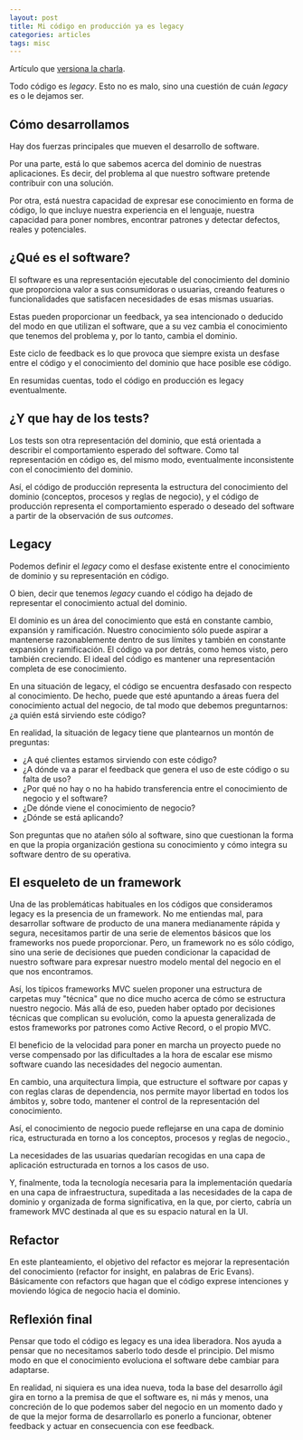 ```yaml
---
layout: post
title: Mi código en producción ya es legacy
categories: articles
tags: misc
---
```


Artículo que [versiona la charla](/peum-conf-2020).

Todo código es *legacy*. Esto no es malo, sino una cuestión de cuán *legacy* es o le dejamos ser.

## Cómo desarrollamos

Hay dos fuerzas principales que mueven el desarrollo de software.

Por una parte, está lo que sabemos acerca del dominio de nuestras aplicaciones. Es decir, del problema al que nuestro software pretende contribuir con una solución.

Por otra, está nuestra capacidad de expresar ese conocimiento en forma de código, lo que incluye nuestra experiencia en el lenguaje, nuestra capacidad para poner nombres, encontrar patrones y detectar defectos, reales y potenciales.

## ¿Qué es el software?

El software es una representación ejecutable del conocimiento del dominio que proporciona valor a sus consumidoras o usuarias, creando features o funcionalidades que satisfacen necesidades de esas mismas usuarias.

Estas pueden proporcionar un feedback, ya sea intencionado o deducido del modo en que utilizan el software, que a su vez cambia el conocimiento que tenemos del problema y, por lo tanto, cambia el dominio.

Este ciclo de feedback es lo que provoca que siempre exista un desfase entre el código y el conocimiento del dominio que hace posible ese código.

En resumidas cuentas, todo el código en producción es legacy eventualmente.

## ¿Y que hay de los tests?

Los tests son otra representación del dominio, que está orientada a describir el comportamiento esperado del software. Como tal representación en código es, del mismo modo, eventualmente inconsistente con el conocimiento del dominio.

Así, el código de producción representa la estructura del conocimiento del dominio (conceptos, procesos y reglas de negocio), y el código de producción representa el comportamiento esperado o deseado del software a partir de la observación de sus *outcomes*.

## Legacy

Podemos definir el *legacy* como el desfase existente entre el conocimiento de dominio y su representación en código.

O bien, decir que tenemos *legacy* cuando el código ha dejado de representar el conocimiento actual del dominio.

El dominio es un área del conocimiento que está en constante cambio, expansión y ramificación. Nuestro conocimiento sólo puede aspirar a mantenerse razonablemente dentro de sus límites y también en constante expansión y ramificación. El código va por detrás, como hemos visto, pero también creciendo. El ideal del código es mantener una representación completa de ese conocimiento.

En una situación de legacy, el código se encuentra desfasado con respecto al conocimiento. De hecho, puede que esté apuntando a áreas fuera del conocimiento actual del negocio, de tal modo que debemos preguntarnos: ¿a quién está sirviendo este código?

En realidad, la situación de legacy tiene que plantearnos un montón de preguntas:

* ¿A qué clientes estamos sirviendo con este código?
* ¿A dónde va a parar el feedback que genera el uso de este código o su falta de uso?
* ¿Por qué no hay o no ha habido transferencia entre el conocimiento de negocio y el software?
* ¿De dónde viene el conocimiento de negocio?
* ¿Dónde se está aplicando?

Son preguntas que no atañen sólo al software, sino que cuestionan la forma en que la propia organización gestiona su conocimiento y cómo integra su software dentro de su operativa.

## El esqueleto de un framework

Una de las problemáticas habituales en los códigos que consideramos legacy es la presencia de un framework. No me entiendas mal, para desarrollar software de producto de una manera medianamente rápida y segura, necesitamos partir de una serie de elementos básicos que los frameworks nos puede proporcionar. Pero, un framework no es sólo código, sino una serie de decisiones que pueden condicionar la capacidad de nuestro software para expresar nuestro modelo mental del negocio en el que nos encontramos.

Así, los típicos frameworks MVC suelen proponer una estructura de carpetas muy "técnica" que no dice mucho acerca de cómo se estructura nuestro negocio. Más allá de eso, pueden haber optado por decisiones técnicas que complican su evolución, como la apuesta generalizada de estos frameworks por patrones como Active Record, o el propio MVC.

El beneficio de la velocidad para poner en marcha un proyecto puede no verse compensado por las dificultades a la hora de escalar ese mismo software cuando las necesidades del negocio aumentan.

En cambio, una arquitectura limpia, que estructure el software por capas y con reglas claras de dependencia, nos permite mayor libertad en todos los ámbitos y, sobre todo, mantener el control de la representación del conocimiento.

Así, el conocimiento de negocio puede reflejarse en una capa de dominio rica, estructurada en torno a los conceptos, procesos y reglas de negocio.,

La necesidades de las usuarias quedarían recogidas en una capa de aplicación estructurada en tornos a los casos de uso.

Y, finalmente, toda la tecnología necesaria para la implementación quedaría en una capa de infraestructura, supeditada a las necesidades de la capa de dominio y organizada de forma significativa, en la que, por cierto, cabría un framework MVC destinada al que es su espacio natural en la UI.

## Refactor

En este planteamiento, el objetivo del refactor es mejorar la representación del conocimiento (refactor for insight, en palabras de Eric Evans). Básicamente con refactors que hagan que el código exprese intenciones y moviendo lógica de negocio hacia el dominio.

## Reflexión final

Pensar que todo el código es legacy es una idea liberadora. Nos ayuda a pensar que no necesitamos saberlo todo desde el principio. Del mismo modo en que el conocimiento evoluciona el software debe cambiar para adaptarse.

En realidad, ni siquiera es una idea nueva, toda la base del desarrollo ágil gira en torno a la premisa de que el software es, ni más y menos, una concreción de lo que podemos saber del negocio en un momento dado y de que la mejor forma de desarrollarlo es ponerlo a funcionar, obtener feedback y actuar en consecuencia con ese feedback.

